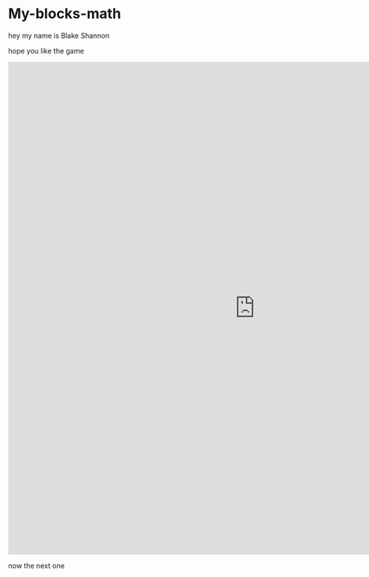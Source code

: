 # My-blocks-math

hey my name is Blake Shannon

hope you like the game

<iframe src="https://bitlifeonline.github.io/ragdoll-archers/" style="border:0px #ffffff none;" name="myiFrame" scrolling="no" frameborder="1" marginheight="0px" marginwidth="0px" height="1000px" width="1000px" allowfullscreen></iframe>

now the next one
